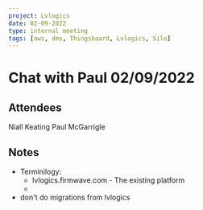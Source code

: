 ```yaml
---
project: Lvlogics
date: 02-09-2022
type: internal meeting
tags: [aws, dms, Thingsboard, Lvlogics, Silo]
---
```


# Chat with Paul 02/09/2022
## Attendees
Niall Keating
Paul McGarrigle 

## Notes
- Terminilogy:
	- lvlogics.firmwave.com - The existing platform
	- 
- don't do migrations from lvlogics 